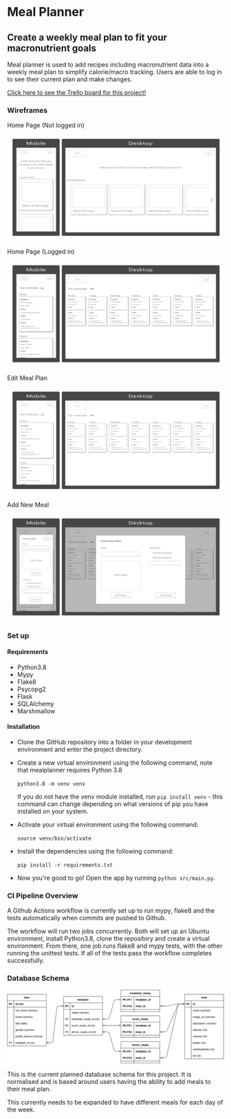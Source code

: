 # Meal Planner

## Create a weekly meal plan to fit your macronutrient goals

Meal planner is used to add recipes including macronutrient data into a weekly meal plan to simplify calorie/macro tracking.
Users are able to log in to see their current plan and make changes.

[Click here to see the Trello board for this project!](https://trello.com/b/tFmgm0pU/meal-planner-app)

### Wireframes

Home Page (Not logged in)


![Home Page (Not logged in)](docs/wireframes/combined-homepage-not-logged-in.png)

Home Page (Logged in)


![Home Page (Logged in)](docs/wireframes/combined-homepage-logged-in.png)

Edit Meal Plan


![Edit Meal Plan](docs/wireframes/combined-edit-meal-plan.png)

Add New Meal


![Add New Meal](docs/wireframes/combined-new-meal.png)

### Set up

#### Requirements

- Python3.8
- Mypy
- Flake8
- Psycopg2
- Flask
- SQLAlchemy
- Marshmallow

#### Installation

- Clone the GitHub repository into a folder in your development environment and enter the project directory.

- Create a new virtual environment using the following command, note that mealplanner requires Python 3.8

    `python3.8 -m venv venv`

    If you do not have the venv module installed, run `pip install venv` - this command can change depending on what versions of pip you have installed on your system.

- Activate your virtual environment using the following command:

    `source venv/bin/activate`

- Install the dependencies using the following command:

    `pip install -r requirements.txt`

- Now you're good to go! Open the app by running `python src/main.py`.

### CI Pipeline Overview

A Github Actions workflow is currently set up to run mypy, flake8 and the tests automatically when commits are pushed to Github. 

The workflow will run two jobs concurrently. Both will set up an Ubuntu environment, install Python3.8, clone the repository and create a virtual environment. From there, one job runs flake8 and mypy tests, with the other running the unittest tests. If all of the tests pass the workflow completes successfully.

### Database Schema

![Database Schema](docs/database/schema.drawio.svg)

This is the current planned database schema for this project. It is normalised and is based around users having the ability to add meals to their meal plan. 

This currently needs to be expanded to have different meals for each day of the week.